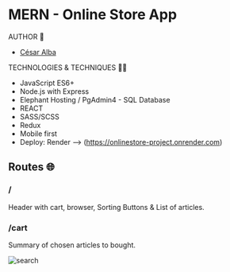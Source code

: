 # MERN - Online Store App

AUTHOR 🧑
- [César Alba](https://github.com/Cesario87)

TECHNOLOGIES & TECHNIQUES 👨‍💻
- JavaScript ES6+
- Node.js with Express
- Elephant Hosting / PgAdmin4 - SQL Database
- REACT
- SASS/SCSS
- Redux
- Mobile first
- Deploy: Render --> (https://onlinestore-project.onrender.com)

## Routes 🌐
### / 
Header with cart, browser, Sorting Buttons & List of articles. <br> 
### /cart
Summary of chosen articles to bought. <br> 

![search](https://github.com/Cesario87/onlineStore-project/client/public/assets/store.PNG)